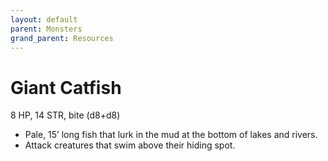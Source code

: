 ```yaml
---
layout: default
parent: Monsters
grand_parent: Resources
---
```


# Giant Catfish

8 HP, 14 STR, bite (d8+d8)

- Pale, 15’ long fish that lurk in the mud at the bottom of lakes and rivers.
- Attack creatures that swim above their hiding spot.


